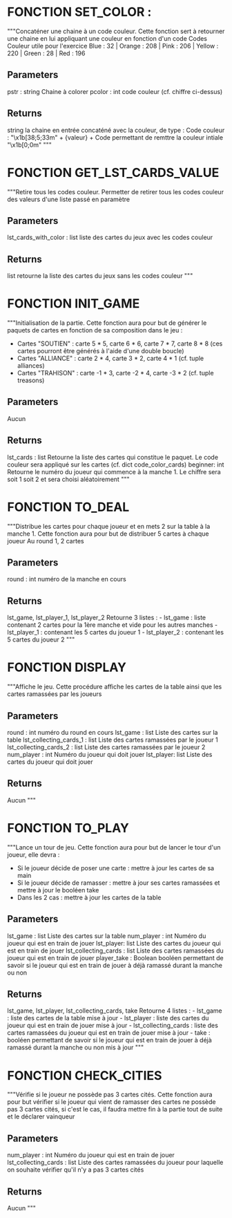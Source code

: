 # FONCTION SET_COLOR :

"""Concaténer une chaine à un code couleur.
Cette fonction sert à retourner une chaine en lui appliquant une couleur en fonction d'un code 
Codes Couleur utile pour l'exercice
Blue : 32 | Orange : 208 | Pink : 206 | Yellow : 220 | Green : 28 | Red : 196

Parameters
----------
pstr : string
    Chaine à colorer
pcolor : int
    code couleur (cf. chiffre ci-dessus)

Returns
-------
string
    la chaine en entrée concaténé avec la couleur, de type : 
        Code couleur : "\x1b[38;5;33m" + {valeur} + Code permettant de remttre la couleur intiale "\x1b[0;0m"
"""

# FONCTION GET_LST_CARDS_VALUE

"""Retire tous les codes couleur.
Permetter de retirer tous les codes couleur des valeurs d'une liste passé en paramètre

Parameters
----------
lst_cards_with_color : list
    liste des cartes du jeux avec les codes couleur

Returns
-------
list
    retourne la liste des cartes du jeux sans les codes couleur
"""

# FONCTION INIT_GAME

"""Initialisation de la partie.
Cette fonction aura pour but de générer le paquets de cartes en fonction de sa composition dans le jeu :
- Cartes "SOUTIEN" : carte 5 * 5, carte 6 * 6, carte 7 * 7, carte 8 * 8 (ces cartes pourront être générés à l'aide d'une double boucle)
- Cartes "ALLIANCE" : carte 2 * 4, carte 3 * 2, carte 4 * 1 (cf. tuple alliances)
- Cartes "TRAHISON" : carte -1 * 3, carte -2 * 4, carte -3 * 2 (cf. tuple treasons)

Parameters
----------
Aucun

Returns
-------
lst_cards : list
    Retourne la liste des cartes qui constitue le paquet. Le code couleur sera appliqué sur les cartes (cf. dict code_color_cards)
beginner: int
    Retourne le numéro du joueur qui commence à la manche 1. Le chiffre sera soit 1 soit 2 et sera choisi aléatoirement
"""

# FONCTION TO_DEAL

"""Distribue les cartes pour chaque joueur et en mets 2 sur la table à la manche 1.
Cette fonction aura pour but de distribuer 5 cartes à chaque joueur
Au round 1, 2 cartes 

Parameters
----------
round : int
    numéro de la manche en cours

Returns
-------
lst_game, lst_player_1, lst_player_2
    Retourne 3 listes :
        - lst_game : liste contenant 2 cartes pour la 1ère manche et vide pour les autres manches
        - lst_player_1 : contenant les 5 cartes du joueur 1
        - lst_player_2 : contenant les 5 cartes du joueur 2
"""

# FONCTION DISPLAY

"""Affiche le jeu.
Cette procédure affiche les cartes de la table ainsi que les cartes ramassées par les joueurs

Parameters
----------
round : int
    numéro du round en cours
lst_game : list
    Liste des cartes sur la table
lst_collecting_cards_1 : list
    Liste des cartes ramassées par le joueur 1
lst_collecting_cards_2 : list
    Liste des cartes ramassées par le joueur 2
num_player : int
    Numéro du joueur qui doit jouer
lst_player: list
    Liste des cartes du joueur qui doit jouer

Returns
-------
Aucun
"""

# FONCTION TO_PLAY

"""Lance un tour de jeu.
Cette fonction aura pour but de lancer le tour d'un joueur, elle devra :
- Si le joueur décide de poser une carte : mettre à jour les cartes de sa main
- Si le joueur décide de ramasser : mettre à jour ses cartes ramassées et mettre à jour le booléen take
- Dans les 2 cas : mettre à jour les cartes de la table

Parameters
----------
lst_game : list
    Liste des cartes sur la table
num_player : int
    Numéro du joueur qui est en train de jouer
lst_player: list
    Liste des cartes du joueur qui est en train de jouer
lst_collecting_cards : list
    Liste des cartes ramassées du joueur qui est en train de jouer
player_take : Boolean
    booléen permettant de savoir si le joueur qui est en train de jouer à déjà ramassé durant la manche ou non

Returns
-------
lst_game, lst_player, lst_collecting_cards, take
    Retourne 4 listes :
        - lst_game : liste des cartes de la table mise à jour
        - lst_player : liste des cartes du joueur qui est en train de jouer mise à jour
        - lst_collecting_cards : liste des cartes ramassées du joueur qui est en train de jouer mise à jour
        - take : booléen permettant de savoir si le joueur qui est en train de jouer à déjà ramassé durant la manche ou non mis à jour
"""

# FONCTION CHECK_CITIES

"""Vérifie si le joueur ne possède pas 3 cartes cités.
Cette fonction aura pour but vérifier si le joueur qui vient de ramasser des cartes ne possède pas 3 cartes cités,
si c'est le cas, il faudra mettre fin à la partie tout de suite et le déclarer vainqueur

Parameters
----------
num_player : int
    Numéro du joueur qui est en train de jouer
lst_collecting_cards : list
    Liste des cartes ramassées du joueur pour laquelle on souhaite vérifier qu'il n'y a pas 3 cartes cités

Returns
-------
Aucun
"""